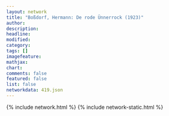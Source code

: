 ```yaml
---
layout: network
title: "Boßdorf, Hermann: De rode Ünnerrock (1923)"
author:
description:
headline:
modified:
category:
tags: []
imagefeature: 
mathjax: 
chart: 
comments: false
featured: false
list: false
networkdata: 419.json
---
```

{% include network.html %}
{% include network-static.html %}
